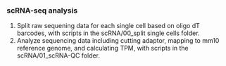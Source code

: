 ### scRNA-seq analysis
1. Split raw sequening data for each single cell based on oligo dT barcodes, with scripts in the scRNA/00_split single cells folder.
2. Analyze sequencing data including cutting adaptor, mapping to mm10 reference genome, and calculating TPM, with scripts in the scRNA/01_scRNA-QC folder.
